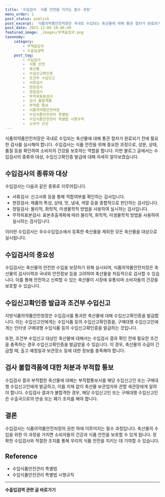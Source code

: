 ```yaml
---
title: '수입검사  식품 안전을 지키는 필수 과정'
menu_order: 1
post_status: publish
post_excerpt: '식품의약품안전처장은 국내로 수입되는 축산물에 대해 통관 절차가 완료되기 전에 필요한 검사를 실시해야 합니다. 수입검사는 식품 안전을 위해 중요한 과정으로, 성분, 상태, 품질 등을 확인하여 소비자의 건강을 보호하는 역할을 합니다. 이번 블로그 글에서는 수입검사의 종류와 대상, 수입신고확인증 발급에 대해 자세히 알아보겠습니다.'
post_date: 2023-12-09 18:46:49
featured_image: _images/무역출입국.png
taxonomy:
    category:
        - 무역출입국
        - 수출입검역
    post_tag:
        - 수입검사
        -  식품 안전
        -  축산물
        -  수입신고확인증
        -  조건부 수입신고
        -  서류검사
        -  현장검사
        -  정밀검사
        -  무작위표본검사
        -  검사 불합격품
        -  부적합 통보
        -  식품의약품안전처장
        -  수입식품안전관리 특별법
        -  수입식품안전관리 특별법 시행규칙
        -  소비자 건강
---
```



식품의약품안전처장은 국내로 수입되는 축산물에 대해 통관 절차가 완료되기 전에 필요한 검사를 실시해야 합니다. 수입검사는 식품 안전을 위해 중요한 과정으로, 성분, 상태, 품질 등을 확인하여 소비자의 건강을 보호하는 역할을 합니다. 이번 블로그 글에서는 수입검사의 종류와 대상, 수입신고확인증 발급에 대해 자세히 알아보겠습니다.

## 수입검사의 종류와 대상

수입검사는 다음과 같은 종류로 이루어집니다.
- 서류검사: 신고서류 등을 통해 적합여부를 확인하는 검사입니다.
- 현장검사: 제품의 특성, 상태, 맛, 냄새, 색깔 등을 종합적으로 판단하는 검사입니다.
- 정밀검사: 물리적, 화학적, 미생물학적 방법을 사용하여 실시하는 검사입니다.
- 무작위표본검사: 표본추출계획에 따라 물리적, 화학적, 미생물학적 방법을 사용하여 실시하는 검사입니다.

이러한 수입검사는 우수수입업소에서 등록한 축산물을 제외한 모든 축산물을 대상으로 실시됩니다.

## 수입검사의 중요성

수입검사는 축산물의 안전한 수입을 보장하기 위해 실시되며, 식품의약품안전처장은 축산물의 검사이력과 국내외 안전정보 등을 고려하여 축산물을 차등적으로 검사할 수 있습니다. 이를 통해 안전하고 신뢰할 수 있는 축산물이 시장에 유통되며 소비자들의 건강을 보호할 수 있습니다.

## 수입신고확인증 발급과 조건부 수입신고

지방식품의약품안전청장은 수입검사를 통과한 축산물에 대해 수입신고확인증을 발급합니다. 이는 수입신고인에게는 수입식품 등의 수입신고확인증을, 구매대행 수입신고인에게는 인터넷 구매대행 수입식품 등의 수입신고확인증을 발급하는 것입니다.

또한, 조건부 수입신고 대상인 축산물에 대해서는 수입검사 결과 확인 전에 필요한 조건을 충족하는 경우 수입신고확인증을 발급받을 수 있습니다. 이 경우, 축산물의 수급이 긴급할 때, 출고 예정일과 보관장소 등에 대한 정보를 충족해야 합니다.

## 검사 불합격품에 대한 처분과 부적합 통보

수입검사 결과 부적합한 축산물에 대해는 부적합통보서를 해당 수입신고인 또는 구매대행 수입신고인에게 발급하고, 이를 지체 없이 축산물 보관업자와 관할 세관장에게 알려야 합니다. 수입검사 결과가 불합격한 경우, 해당 수입신고인 또는 구매대행 수입신고인은 수출국으로의 반송 또는 폐기 조치를 해야 합니다.

## 결론

수입검사는 식품의약품안전처장의 권한 하에 이루어지는 필수 과정입니다. 축산물의 수입을 위한 이 과정을 거치면 소비자들의 건강과 식품 안전을 보호할 수 있게 됩니다. 정확한 수입검사와 적절한 조치를 통해 우리의 식품 안전을 지키는 데 기여할 수 있습니다.

## Reference
- 수입식품안전관리 특별법
- 수입식품안전관리 특별법 시행규칙
<!-- wp:separator -->
<hr class="wp-block-separator has-alpha-channel-opacity"/>
<!-- /wp:separator -->

<!-- wp:group {"backgroundColor":"base","layout":{"type":"constrained"}} -->
<div class="wp-block-group has-base-background-color has-background"><!-- wp:paragraph {"align":"center","fontSize":"medium"} -->
<p class="has-text-align-center has-large-font-size"><strong>수출입검역 관련 글 바로가기</strong></p>
<!-- /wp:paragraph -->


<!-- wp:latest-posts
{"categories":[{"id":15006,"count":19,"description":"","link":"https://uknowlaw.com/category/%ec%88%98%ec%b6%9c%ec%9e%85%ea%b2%80%ec%97%ad/","name":"수출입검역","slug":"수출입검역","taxonomy":"category","parent":0,"meta":[],"_links":{"self":[{"href":"https://uknowlaw.com/wp-json/wp/v2/categories/15006"}],"collection":[{"href":"https://uknowlaw.com/wp-json/wp/v2/categories"}],"about":[{"href":"https://uknowlaw.com/wp-json/wp/v2/taxonomies/category"}],"wp:post_type":[{"href":"https://uknowlaw.com/wp-json/wp/v2/posts?categories=15006"}],"curies":[{"name":"wp","href":"https://api.w.org/{rel}","templated":true}]}}],"postsToShow":100,"excerptLength":28,"postLayout":"grid","columns":2,"featuredImageAlign":"left","featuredImageSizeSlug":"large","fontSize":"small"} /--></div>
<!-- /wp:group -->